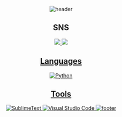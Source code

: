 <div align="center">
  
![header](https://capsule-render.vercel.app/api?type=Waving&height=200&color=timeAuto&text=Hi👋&section=header&animation=scaleIn&fontSize=50)
## SNS
<a href="https://velog.io/@6eom9eun" target="_blank"><img src="https://img.shields.io/badge/velog-20C997?style=for-the-badge&logo=velog&logoColor=white">
<a href="https://www.instagram.com/6eom9eun/" target="_blank"><img src="https://img.shields.io/badge/instagram-E4405F?style=for-the-badge&logo=instagram&logoColor=white"/>
## Languages
![Python](https://img.shields.io/badge/Python-3776AB.svg?&style=for-the-badge&logo=Python&logoColor=white)
## Tools
![SublimeText](https://img.shields.io/badge/SublimeText-FF9800.svg?&style=for-the-badge&logo=SublimeText&logoColor=white)
![Visual Studio Code](https://img.shields.io/badge/Visual%20Studio%20Code-007ACC.svg?&style=for-the-badge&logo=Visual%20Studio%20Code&logoColor=white)
![footer](https://capsule-render.vercel.app/api?type=Waving&height=150&color=timeAuto&section=footer)
